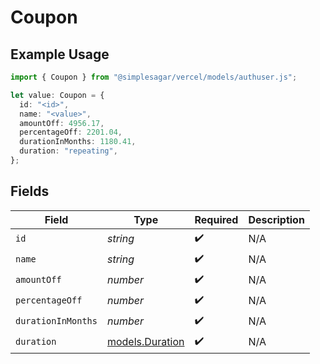 # Coupon

## Example Usage

```typescript
import { Coupon } from "@simplesagar/vercel/models/authuser.js";

let value: Coupon = {
  id: "<id>",
  name: "<value>",
  amountOff: 4956.17,
  percentageOff: 2201.04,
  durationInMonths: 1180.41,
  duration: "repeating",
};
```

## Fields

| Field                                    | Type                                     | Required                                 | Description                              |
| ---------------------------------------- | ---------------------------------------- | ---------------------------------------- | ---------------------------------------- |
| `id`                                     | *string*                                 | :heavy_check_mark:                       | N/A                                      |
| `name`                                   | *string*                                 | :heavy_check_mark:                       | N/A                                      |
| `amountOff`                              | *number*                                 | :heavy_check_mark:                       | N/A                                      |
| `percentageOff`                          | *number*                                 | :heavy_check_mark:                       | N/A                                      |
| `durationInMonths`                       | *number*                                 | :heavy_check_mark:                       | N/A                                      |
| `duration`                               | [models.Duration](../models/duration.md) | :heavy_check_mark:                       | N/A                                      |